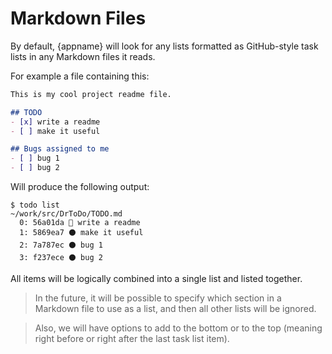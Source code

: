 # Markdown Files

By default, {appname} will look for any lists formatted as GitHub-style task lists in
any Markdown files it reads.

For example a file containing this:
```markdown
This is my cool project readme file.

## TODO
- [x] write a readme
- [ ] make it useful

## Bugs assigned to me
- [ ] bug 1
- [ ] bug 2
```

Will produce the following output:
```console
$ todo list
~/work/src/DrToDo/TODO.md
  0: 56a01da 🔘 write a readme
  1: 5869ea7 ⚫ make it useful
  2: 7a787ec ⚫ bug 1
  3: f237ece ⚫ bug 2
```

All items will be logically combined into a single list and listed together.

> In the future, it will be possible to specify which section in a Markdown file to use as a list,
> and then all other lists will be ignored.

> Also, we will have options to add to the bottom or to the top (meaning right before or right after the
> last task list item).
